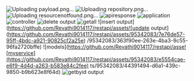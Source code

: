 
![Uploading payload.png…]()
![Uploading repository.png…]()
![Uploading resourcenotfound.png…]()
![apiresponse](https://github.com/Revathi9014117/restapi/assets/95342083/c9f39eb2-be8e-4669-a9e3-fd2e26005817)
![application](https://github.com/Revathi9014117/restapi/assets/95342083/b69b8356-44cb-4342-b359-6407ecd90dc9)
![controller](https://github.com/Revathi9014117/restapi/assets/95342083/03ce48ef-1918-4d79-99ac-912365c82d7c)
![delete output](https://github.com/Revathi9014117/restapi/assets/95342083/7b706699-e0f4-4e11-acbc-943d6a590a0e)
![getall](https://github.com/Revathi9014117/restapi/assets/95342083/11ee5e14-5138-4364-8196-0af1fd446a3a)
![insert output](https://github.com/Revathi9014117/restapi/assets![update output](https://github.com/Revathi9014117/restapi/assets/95342083/7e76de57-95ff-4bdc-a921-90825cf2a25e)
/95342083/363f90ee-263e-4ba3-9c55-96fa2720bffe)
![models](https://github.com/Revathi9014117/restapi/asse![myservice](https://github.com/Revathi9014117/restapi/assets/95342083/e5554cae-e6f9-4d4d-a263-b583e84c2fee)
ts/95342083/44391494-d6a1-439c-9850-b9b623e8f64d)
![getbyid output](https://github.com/Revathi9014117/restapi/assets/95342083/7ff8612c-0c84-43e5-b31b-ea53318d22ee)
